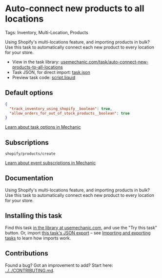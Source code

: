 # Auto-connect new products to all locations

Tags: Inventory, Multi-Location, Products

Using Shopify's multi-locations feature, and importing products in bulk? Use this task to automatically connect each new product to every location for your store.

* View in the task library: [usemechanic.com/task/auto-connect-new-products-to-all-locations](https://usemechanic.com/task/auto-connect-new-products-to-all-locations)
* Task JSON, for direct import: [task.json](../../tasks/auto-connect-new-products-to-all-locations.json)
* Preview task code: [script.liquid](./script.liquid)

## Default options

```json
{
  "track_inventory_using_shopify__boolean": true,
  "allow_orders_for_out_of_stock_products__boolean": true
}
```

[Learn about task options in Mechanic](https://docs.usemechanic.com/article/471-task-options)

## Subscriptions

```liquid
shopify/products/create
```

[Learn about event subscriptions in Mechanic](https://docs.usemechanic.com/article/408-subscriptions)

## Documentation

Using Shopify's multi-locations feature, and importing products in bulk? Use this task to automatically connect each new product to every location for your store.

## Installing this task

Find this task [in the library at usemechanic.com](https://usemechanic.com/task/auto-connect-new-products-to-all-locations), and use the "Try this task" button. Or, import [this task's JSON export](../../tasks/auto-connect-new-products-to-all-locations.json) – see [Importing and exporting tasks](https://docs.usemechanic.com/article/505-importing-and-exporting-tasks) to learn how imports work.

## Contributions

Found a bug? Got an improvement to add? Start here: [../../CONTRIBUTING.md](../../CONTRIBUTING.md).
